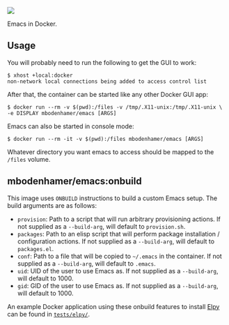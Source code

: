 [![](https://travis-ci.org/mbodenhamer/docker-emacs.svg?branch=onbuild)](https://travis-ci.org/mbodenhamer/docker-emacs)

Emacs in Docker.

Usage
-----

You will probably need to run the following to get the GUI to work:

    $ xhost +local:docker
    non-network local connections being added to access control list


After that, the container can be started like any other Docker GUI app:

    $ docker run --rm -v $(pwd):/files -v /tmp/.X11-unix:/tmp/.X11-unix \
	-e DISPLAY mbodenhamer/emacs [ARGS]


Emacs can also be started in console mode:

    $ docker run --rm -it -v $(pwd):/files mbodenhamer/emacs [ARGS]


Whatever directory you want emacs to access should be mapped to the `/files` volume.


mbodenhamer/emacs:onbuild
-------------------------

This image uses `ONBUILD` instructions to build a custom Emacs setup. The build arguments are as follows:

* `provision`: Path to a script that will run arbitrary provisioning actions. If not supplied as a `--build-arg`, will default to `provision.sh`.
* `packages`: Path to an elisp script that will perform package installation / configuration actions. If not supplied as a `--build-arg`, will default to `packages.el`.
* `conf`: Path to a file that will be copied to `~/.emacs` in the container. If not supplied as a `--build-arg`, will default to `.emacs`.
* `uid`: UID of the user to use Emacs as. If not supplied as a `--build-arg`, will default to 1000.
* `gid`: GID of the user to use Emacs as. If not supplied as a `--build-arg`, will default to 1000.


An example Docker application using these onbuild features to install [Elpy](https://github.com/jorgenschaefer/elpy) can be found in [`tests/elpy/`](https://github.com/mbodenhamer/docker-docker-test/tree/onbuild/tests/elpy).
